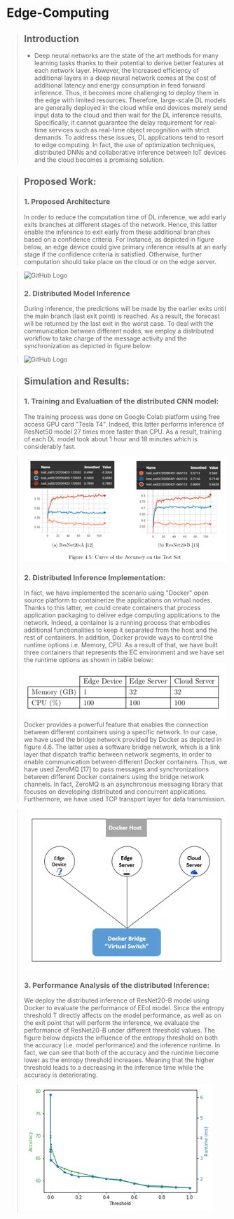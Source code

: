 # Edge-Computing

> ## Introduction
>* Deep neural networks are the state of the art methods for many learning tasks thanks to their potential to derive better features at each network layer. However, the increased efficiency of additional layers in a deep neural network comes at the cost of additional latency and energy consumption in feed forward inference. Thus, it becomes more challenging to deploy them in the edge with limited resources.
Therefore, large-scale DL models are generally deployed in the cloud while end devices merely send input data to the cloud and then wait for the DL inference results. Specifically, it cannot guarantee the delay requirement for real-time services such as real-time object recognition with strict demands.
To address these issues, DL applications tend to resort to edge computing. In fact, the use of optimization techniques, distributed DNNs and collaborative inference between IoT devices and the cloud becomes a promising solution.

> ## Proposed Work:
>### 1. Proposed Architecture
>In order to reduce the computation time of DL inference, we add early exits branches at
different stages of the network. Hence, this latter enable the inference to exit early from these
additional branches based on a confidence criteria. For instance, as depicted in figure below, an
edge device could give primary inference results at an early stage if the confidence criteria is
satisfied. Otherwise, further computation should take place on the cloud or on the edge server.

>![GitHub Logo](./dnn_partitioning/images/distributed_cnn.png)
>### 2. Distributed Model Inference
>During inference, the predictions will be made by the earlier exits until the main branch (last exit point) is reached. As a result, the forecast will be returned by the last exit in the worst case. To deal with the communication between different nodes, we employ a distributed workflow to take charge of the message activity and the synchronization as depicted in figure below:

>![GitHub Logo](./dnn_partitioning/images/communication_workflow_2.png)

> ## Simulation and Results:
>### 1. Training and Evaluation of the distributed CNN model:
>The training process was done on Google Colab platform using free access GPU card "Tesla T4". Indeed, this latter performs inference of ResNet50 model 27 times more faster than CPU. As a result, training of each DL model took about 1 hour and 18 minutes which is considerably fast.

>![GitHub Logo](./dnn_partitioning/images/training.png)
>### 2. Distributed Inference Implementation:
>In fact, we have implemented the scenario using "Docker" open source platform to containerize the applications on virtual nodes. Thanks to this latter, we could create containers that process application packaging to deliver edge computing applications to the network.
Indeed, a container is a running process that embodies additional functionalities to keep it separated from the host and the rest of containers. In addition, Docker provide ways to control the runtime options i.e. Memory, CPU. As a result of that, we have built three containers that represents the EC environment and we have set the runtime options as shown in table below:
>![GitHub Logo](./dnn_partitioning/images/runtime_options.png)
>Docker provides a powerful feature that enables the connection between different containers using a specific network. In our case, we have used the bridge network provided by Docker as depicted in figure 4.6. The latter uses a software bridge network, which is a link layer that
dispatch traffic between network segments, in order to enable communication between different Docker containers. Thus, we have used ZeroMQ [17] to pass messages and synchronizations between different Docker containers using the bridge network channels. In fact, ZeroMQ is an
asynchronous messaging library that focuses on developing distributed and concurrent applications. Furthermore, we have used TCP transport layer for data transmission.

>![GitHub Logo](./dnn_partitioning/images/docker_env.png)
>### 3. Performance Analysis of the distributed Inference:
>We deploy the distributed inference of ResNet20-B model using Docker to evaluate the performance of EEoI model. Since the entropy threshold T directly affects on the model performance, as well as on the exit point that will perform the inference, we evaluate the performance of
ResNet20-B under different threshold values.
The figure below depicts the influence of the entropy threshold on both the accuracy (i.e. model performance) and the inference runtime. In fact, we can see that both of the accuracy and the runtime become lower as the entropy threshold increases. Meaning that the higher threshold
leads to a decreasing in the inference time while the accuracy is deteriorating.

>![GitHub Logo](./dnn_partitioning/images/performance_results.png)


